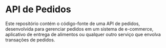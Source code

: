 # API de Pedidos

Este repositório contém o código-fonte de uma API de pedidos, desenvolvida para gerenciar pedidos em um sistema de e-commerce, aplicativo de entrega de alimentos ou qualquer outro serviço que envolva transações de pedidos.
